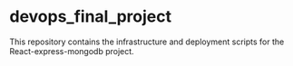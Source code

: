 # devops_final_project
This repository contains the infrastructure and deployment scripts for the React-express-mongodb project.
